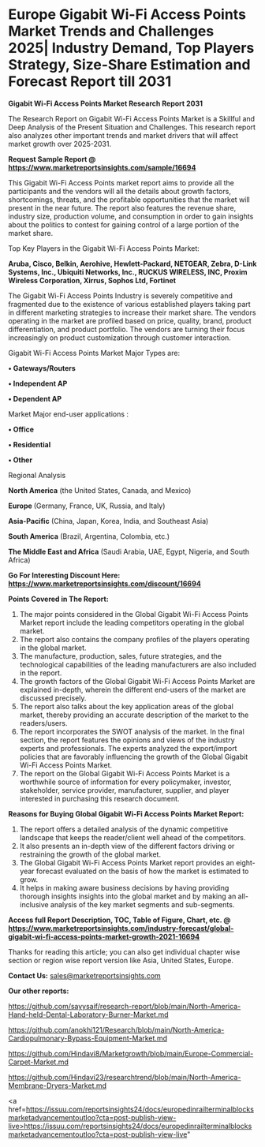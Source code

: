  # Europe Gigabit Wi-Fi Access Points Market Trends and Challenges 2025| Industry Demand, Top Players Strategy, Size-Share Estimation and Forecast Report till 2031

<strong>Gigabit Wi-Fi Access Points Market Research Report 2031</strong>

The Research Report on Gigabit Wi-Fi Access Points Market is a Skillful and Deep Analysis of the Present Situation and Challenges. This research report also analyzes other important trends and market drivers that will affect market growth over 2025-2031.

<strong>Request Sample Report @ <a href=https://www.marketreportsinsights.com/sample/16694>https://www.marketreportsinsights.com/sample/16694</a></strong>

This Gigabit Wi-Fi Access Points market report aims to provide all the participants and the vendors will all the details about growth factors, shortcomings, threats, and the profitable opportunities that the market will present in the near future. The report also features the revenue share, industry size, production volume, and consumption in order to gain insights about the politics to contest for gaining control of a large portion of the market share.

Top Key Players in the Gigabit Wi-Fi Access Points Market:

<strong>Aruba, Cisco, Belkin, Aerohive, Hewlett-Packard, NETGEAR, Zebra, D-Link Systems, Inc., Ubiquiti Networks, Inc., RUCKUS WIRELESS, INC, Proxim Wireless Corporation, Xirrus, Sophos Ltd, Fortinet</strong>

The Gigabit Wi-Fi Access Points Industry is severely competitive and fragmented due to the existence of various established players taking part in different marketing strategies to increase their market share. The vendors operating in the market are profiled based on price, quality, brand, product differentiation, and product portfolio. The vendors are turning their focus increasingly on product customization through customer interaction.

Gigabit Wi-Fi Access Points Market Major Types are:

<strong>• Gateways/Routers

• Independent AP

• Dependent AP</strong>

Market Major end-user applications :

<strong>• Office

• Residential

• Other</strong>

Regional Analysis

</u><strong><b>North America</b></strong> (the United States, Canada, and Mexico)

<strong><b>Europe </b></strong>(Germany, France, UK, Russia, and Italy)

<strong><b>Asia-Pacific</b></strong> (China, Japan, Korea, India, and Southeast Asia)

<strong><b>South America</b></strong> (Brazil, Argentina, Colombia, etc.)

<strong><b>The Middle East and Africa</b></strong> (Saudi Arabia, UAE, Egypt, Nigeria, and South Africa)

<strong>Go For Interesting Discount Here: <a href=https://www.marketreportsinsights.com/discount/16694>https://www.marketreportsinsights.com/discount/16694</a></strong>

<strong>Points Covered in The Report:</strong>
<ol>
  <li>The major points considered in the Global Gigabit Wi-Fi Access Points Market report include the leading competitors operating in the global market.</li>
  <li>The report also contains the company profiles of the players operating in the global market.</li>
  <li>The manufacture, production, sales, future strategies, and the technological capabilities of the leading manufacturers are also included in the report.</li>
  <li>The growth factors of the Global Gigabit Wi-Fi Access Points Market are explained in-depth, wherein the different end-users of the market are discussed precisely.</li>
  <li>The report also talks about the key application areas of the global market, thereby providing an accurate description of the market to the readers/users.</li>
  <li>The report incorporates the SWOT analysis of the market. In the final section, the report features the opinions and views of the industry experts and professionals. The experts analyzed the export/import policies that are favorably influencing the growth of the Global Gigabit Wi-Fi Access Points Market.</li>
  <li>The report on the Global Gigabit Wi-Fi Access Points Market is a worthwhile source of information for every policymaker, investor, stakeholder, service provider, manufacturer, supplier, and player interested in purchasing this research document.</li>
</ol>
<strong>Reasons for Buying Global Gigabit Wi-Fi Access Points Market Report:</strong>

<ol>
  <li>The report offers a detailed analysis of the dynamic competitive landscape that keeps the reader/client well ahead of the competitors.</li>
  <li>It also presents an in-depth view of the different factors driving or restraining the growth of the global market.</li>
  <li>The Global Gigabit Wi-Fi Access Points Market report provides an eight-year forecast evaluated on the basis of how the market is estimated to grow.</li>
  <li>It helps in making aware business decisions by having providing thorough insights insights into the global market and by making an all-inclusive analysis of the key market segments and sub-segments.</li>
</ol>
<strong>Access full Report Description, TOC, Table of Figure, Chart, etc. @ <a href=https://www.marketreportsinsights.com/industry-forecast/global-gigabit-wi-fi-access-points-market-growth-2021-16694>https://www.marketreportsinsights.com/industry-forecast/global-gigabit-wi-fi-access-points-market-growth-2021-16694</a></strong>


Thanks for reading this article; you can also get individual chapter wise section or region wise report version like Asia, United States, Europe.

<strong>Contact Us:</strong>
sales@marketreportsinsights.com

<strong>Our other reports:</strong>

<a href=https://github.com/sayysaif/research-report/blob/main/North-America-Hand-held-Dental-Laboratory-Burner-Market.md>https://github.com/sayysaif/research-report/blob/main/North-America-Hand-held-Dental-Laboratory-Burner-Market.md</a>

<a href=https://github.com/anokhi121/Research/blob/main/North-America-Cardiopulmonary-Bypass-Equipment-Market.md>https://github.com/anokhi121/Research/blob/main/North-America-Cardiopulmonary-Bypass-Equipment-Market.md</a>

<a href=https://github.com/Hindavi8/Marketgrowth/blob/main/Europe-Commercial-Carpet-Market.md>https://github.com/Hindavi8/Marketgrowth/blob/main/Europe-Commercial-Carpet-Market.md</a>

<a href=https://github.com/Hindavi23/researchtrend/blob/main/North-America-Membrane-Dryers-Market.md>https://github.com/Hindavi23/researchtrend/blob/main/North-America-Membrane-Dryers-Market.md</a>

<a href=https://issuu.com/reportsinsights24/docs/europedinrailterminalblocksmarketadvancementoutloo?cta=post-publish-view-live>https://issuu.com/reportsinsights24/docs/europedinrailterminalblocksmarketadvancementoutloo?cta=post-publish-view-live</a>"
